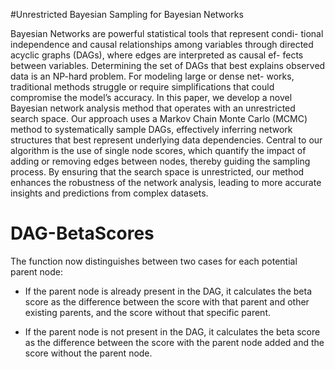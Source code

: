 #Unrestricted Bayesian Sampling for Bayesian Networks

Bayesian Networks are powerful statistical tools that represent condi- tional independence and causal relationships among variables through directed acyclic graphs (DAGs), where edges are interpreted as causal ef- fects between variables. Determining the set of DAGs that best explains observed data is an NP-hard problem. For modeling large or dense net- works, traditional methods struggle or require simplifications that could compromise the model’s accuracy. In this paper, we develop a novel Bayesian network analysis method that operates with an unrestricted search space. Our approach uses a Markov Chain Monte Carlo (MCMC) method to systematically sample DAGs, effectively inferring network structures that best represent underlying data dependencies. Central to our algorithm is the use of single node scores, which quantify the impact of adding or removing edges between nodes, thereby guiding the sampling process. By ensuring that the search space is unrestricted, our method enhances the robustness of the network analysis, leading to more accurate insights and predictions from complex datasets.

# DAG-BetaScores

The function now distinguishes between two cases for each potential parent node:
- If the parent node is already present in the DAG, it calculates the beta score as
  the difference between the score with that parent and other existing parents, and the score without that specific parent.
  
- If the parent node is not present in the DAG, it calculates the beta score as
  the difference between the score with the parent node added and the score without the parent node.
